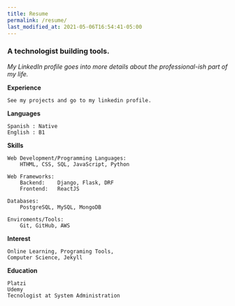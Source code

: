 ```yaml
---
title: Resume
permalink: /resume/
last_modified_at: 2021-05-06T16:54:41-05:00
---
```


### A technologist building tools.

*My LinkedIn profile goes into more details about the professional-ish part of my life.*

**Experience**

    See my projects and go to my linkedin profile.

**Languages**

    Spanish : Native
    English : B1

**Skills**

    Web Development/Programming Languages:
        HTHML, CSS, SQL, JavaScript, Python

    Web Frameworks:
        Backend:    Django, Flask, DRF  
        Frontend:   ReactJS

    Databases:
        PostgreSQL, MySQL, MongoDB

    Enviroments/Tools:
        Git, GitHub, AWS

**Interest**

    Online Learning, Programing Tools, 
    Computer Science, Jekyll

**Education**

    Platzi 
    Udemy
    Tecnologist at System Administration
